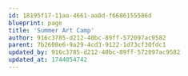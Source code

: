 ```yaml
---
id: 18195f17-11aa-4661-aa8d-f6686155586d
blueprint: page
title: 'Summer Art Camp'
author: 916c3785-d212-40bc-89ff-572097ac9582
parent: 7b2608e6-9a29-4cd3-9122-1d73cf30fdc1
updated_by: 916c3785-d212-40bc-89ff-572097ac9582
updated_at: 1744054742
---
```

